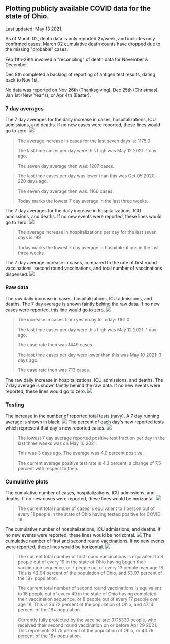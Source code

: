 ## Plotting publicly available COVID data for the state of Ohio. 

Last updated: May 13 2021. 

As of March 02, death data is only reported 2x/week, and includes only confirmed cases. March 02 cumulative death counts have dropped due to the missing "probable" cases.

Feb 11th-28th involved a "reconciling" of death data for November & December.

Dec 8th completed a backlog of reporting of antigen test results, dating back to Nov 1st.

No data was reported on Nov 26th (Thanksgiving), Dec 25th (Christmas), Jan 1st (New Year's), or Apr 4th (Easter).
### 7 day averages
The 7 day averages for the daily increase in cases, hospitalizations, ICU admissions, and deaths. If no new cases were reported, these lines would go to zero.
![](7dayaverage_cases.png)

>The average increase in cases for the last seven days is: 1175.0
>
>The last time cases per day were this high was May 12 2021: 1 day ago.
>
>The seven day average then was: 1207 cases.

>
>The last time cases per day was lower than this was Oct 05 2020: 220 days ago.
>
>The seven day average then was: 1166 cases.
>
>Today marks the lowest 7 day average in the last three weeks.

The 7 day averages for the daily increase in hospitalizations, ICU admissions, and deaths. If no new events were reported, these lines would go to zero.
![](7dayaverage_hospital.png)

>The average increase in hospitalizations per day for the last seven days is: 99
>
>Today marks the lowest 7 day average in hospitalizations in the last three weeks.

The 7 day average increase in cases, compared to the rate of first round vaccinations, second round vaccinations, and total number of vaccinations dispensed:
![](DailyVaccinationsCases.png)

### Raw data
The raw daily increase in cases, hospitalizations, ICU admissions, and deaths. The 7 day average is shown faintly behind the raw data. If no new cases were reported, this line would go to zero.
![](DailyCases.png)

>The increase in cases from yesterday to today: 1161.0 
>
>The last time cases per day were this high was May 12 2021: 1 day ago. 
>
>The case rate then was 1449 cases.
>
>The last time cases per day were lower than this was May 10 2021: 3 days ago. 
>
>The case rate then was 713 cases.

The raw daily increase in hospitalizations, ICU admissions, and deaths. The 7 day average is shown faintly behind the raw data. If no new events were reported, these lines would go to zero.
![](DailyHospitalizations.png)

### Testing

The increase in the number of reported total tests (navy). A 7 day running average is shown in black.
![](DailyTests.png)
The percent of each day's new reported tests which represent that day's new reported cases.
![](percentpositive_tests.png)

>The lowest 7 day average reported positive test fraction per day in the last three weeks was on May 10 2021.
>
>This was 3 days ago. The average was 4.0 percent positive. 
>
>The current average positive test rate is 4.3 percent, a change of 7.5 percent with respect to then. 

### Cumulative plots
The cumulative number of cases, hospitalizations, ICU admissions, and deaths. If no new cases were reported, these lines would be horizontal.
![](Cases.png)

>The current total number of cases is equivalent to 1 person out of every 11 people in the state of Ohio having tested positive for COVID-19.

The cumulative number of hospitalizations, ICU admissions, and deaths. If no new events were reported, these lines would be horizontal.
![](Hospitalizations.png)
The cumulative number of first and second round vaccinations. If no new events were reported, these lines would be horizontal.
![](Vaccinations.png)

>The current total number of first round vaccinations is equivalent to 8 people out of every 19 in the state of Ohio having begun their vaccination sequence, or 7 people out of every 13 people over age 18.
 >This is 42.04 percent of the population of Ohio, and 53.97 percent of the 18+ population.

>The current total number of second round vaccinations is equivalent to 18 people out of every 49 in the state of Ohio having completed their vaccination sequence, or 8 people out of every 17 people over age 18. 
>This is 36.72 percent of the population of Ohio, and 47.14 percent of the 18+ population.

>Currently fully protected by the vaccine are: 3715333 people, who received their second round vaccination on or before Apr 29 2021.
>This represents 31.75 percent of the population of Ohio, or 40.76 percent of the 18+ population.

